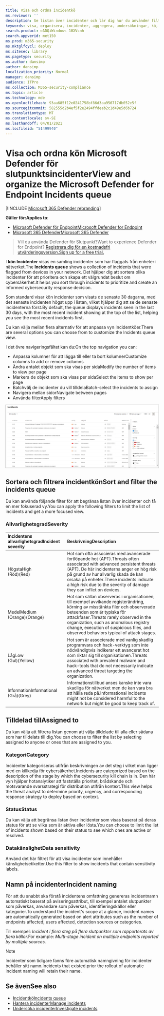 ```yaml
---
title: Visa och ordna incidentkö
ms.reviewer: ''
description: Se listan över incidenter och lär dig hur du använder filter för att begränsa listan och få en mer fokuserad vy.
keywords: visa, organisera, incidenter, aggregera, undersökningar, kö, ttp
search.product: eADQiWindows 10XVcnh
search.appverid: met150
ms.prod: m365-security
ms.mktglfcycl: deploy
ms.sitesec: library
ms.pagetype: security
ms.author: dansimp
author: dansimp
localization_priority: Normal
manager: dansimp
audience: ITPro
ms.collection: M365-security-compliance
ms.topic: article
ms.technology: mde
ms.openlocfilehash: 93aa685f12e0241758bf86d3aa956717db052e5f
ms.sourcegitcommit: 582555d2b4ef5f2e2494ffdeab2c1d49e5d6b724
ms.translationtype: MT
ms.contentlocale: sv-SE
ms.lasthandoff: 04/01/2021
ms.locfileid: "51499940"
---
```

# <a name="view-and-organize-the-microsoft-defender-for-endpoint-incidents-queue"></a><span data-ttu-id="7bc49-104">Visa och ordna kön Microsoft Defender för slutpunktsincidenter</span><span class="sxs-lookup"><span data-stu-id="7bc49-104">View and organize the Microsoft Defender for Endpoint Incidents queue</span></span>

[!INCLUDE [Microsoft 365 Defender rebranding](../../includes/microsoft-defender.md)]

<span data-ttu-id="7bc49-105">**Gäller för:**</span><span class="sxs-lookup"><span data-stu-id="7bc49-105">**Applies to:**</span></span>
- [<span data-ttu-id="7bc49-106">Microsoft Defender för Endpoint</span><span class="sxs-lookup"><span data-stu-id="7bc49-106">Microsoft Defender for Endpoint</span></span>](https://go.microsoft.com/fwlink/?linkid=2154037)
- [<span data-ttu-id="7bc49-107">Microsoft 365 Defender</span><span class="sxs-lookup"><span data-stu-id="7bc49-107">Microsoft 365 Defender</span></span>](https://go.microsoft.com/fwlink/?linkid=2118804)

> <span data-ttu-id="7bc49-108">Vill du använda Defender för Slutpunkt?</span><span class="sxs-lookup"><span data-stu-id="7bc49-108">Want to experience Defender for Endpoint?</span></span> [<span data-ttu-id="7bc49-109">Registrera dig för en kostnadsfri utvärderingsversion.</span><span class="sxs-lookup"><span data-stu-id="7bc49-109">Sign up for a free trial.</span></span>](https://www.microsoft.com/microsoft-365/windows/microsoft-defender-atp?ocid=docs-wdatp-pullalerts-abovefoldlink) 

<span data-ttu-id="7bc49-110">I **kön Incidenter** visas en samling incidenter som har flaggats från enheter i nätverket.</span><span class="sxs-lookup"><span data-stu-id="7bc49-110">The **Incidents queue** shows a collection of incidents that were flagged from devices in your network.</span></span> <span data-ttu-id="7bc49-111">Det hjälper dig att sortera olika incidenter för att prioritera och skapa ett välgrundat beslut om cybersäkerhet.</span><span class="sxs-lookup"><span data-stu-id="7bc49-111">It helps you sort through incidents to prioritize and create an informed cybersecurity response decision.</span></span>

<span data-ttu-id="7bc49-112">Som standard visar kön incidenter som visats de senaste 30 dagarna, med det senaste incidenten högst upp i listan, vilket hjälper dig att se de senaste incidenterna först.</span><span class="sxs-lookup"><span data-stu-id="7bc49-112">By default, the queue displays incidents seen in the last 30 days, with the most recent incident showing at the top of the list, helping you see the most recent incidents first.</span></span>

<span data-ttu-id="7bc49-113">Du kan välja mellan flera alternativ för att anpassa vyn Incidentköer.</span><span class="sxs-lookup"><span data-stu-id="7bc49-113">There are several options you can choose from to customize the Incidents queue view.</span></span> 

<span data-ttu-id="7bc49-114">I det övre navigeringsfältet kan du:</span><span class="sxs-lookup"><span data-stu-id="7bc49-114">On the top navigation you can:</span></span>
- <span data-ttu-id="7bc49-115">Anpassa kolumner för att lägga till eller ta bort kolumner</span><span class="sxs-lookup"><span data-stu-id="7bc49-115">Customize columns to add or remove columns</span></span> 
- <span data-ttu-id="7bc49-116">Ändra antalet objekt som ska visas per sida</span><span class="sxs-lookup"><span data-stu-id="7bc49-116">Modify the number of items to view per page</span></span>
- <span data-ttu-id="7bc49-117">Markera de objekt som ska visas per sida</span><span class="sxs-lookup"><span data-stu-id="7bc49-117">Select the items to show per page</span></span>
- <span data-ttu-id="7bc49-118">Batchvälj de incidenter du vill tilldela</span><span class="sxs-lookup"><span data-stu-id="7bc49-118">Batch-select the incidents to assign</span></span> 
- <span data-ttu-id="7bc49-119">Navigera mellan sidor</span><span class="sxs-lookup"><span data-stu-id="7bc49-119">Navigate between pages</span></span>
- <span data-ttu-id="7bc49-120">Använda filter</span><span class="sxs-lookup"><span data-stu-id="7bc49-120">Apply filters</span></span>

![Bild på incidentköer](images/atp-incident-queue.png)

## <a name="sort-and-filter-the-incidents-queue"></a><span data-ttu-id="7bc49-122">Sortera och filtrera incidentkön</span><span class="sxs-lookup"><span data-stu-id="7bc49-122">Sort and filter the incidents queue</span></span>
<span data-ttu-id="7bc49-123">Du kan använda följande filter för att begränsa listan över incidenter och få en mer fokuserad vy.</span><span class="sxs-lookup"><span data-stu-id="7bc49-123">You can apply the following filters to limit the list of incidents and get a more focused view.</span></span>

### <a name="severity"></a><span data-ttu-id="7bc49-124">Allvarlighetsgrad</span><span class="sxs-lookup"><span data-stu-id="7bc49-124">Severity</span></span>

<span data-ttu-id="7bc49-125">Incidentens allvarlighetsgrad</span><span class="sxs-lookup"><span data-stu-id="7bc49-125">Incident severity</span></span> | <span data-ttu-id="7bc49-126">Beskrivning</span><span class="sxs-lookup"><span data-stu-id="7bc49-126">Description</span></span>
:---|:---
<span data-ttu-id="7bc49-127">Högsta</span><span class="sxs-lookup"><span data-stu-id="7bc49-127">High</span></span> </br><span data-ttu-id="7bc49-128">(Röd)</span><span class="sxs-lookup"><span data-stu-id="7bc49-128">(Red)</span></span> | <span data-ttu-id="7bc49-129">Hot som ofta associeras med avancerade fortlöpande hot (APT).</span><span class="sxs-lookup"><span data-stu-id="7bc49-129">Threats often associated with advanced persistent threats (APT).</span></span> <span data-ttu-id="7bc49-130">De här incidenterna anger en hög risk på grund av hur allvarlig skada de kan orsaka på enheter.</span><span class="sxs-lookup"><span data-stu-id="7bc49-130">These incidents indicate a high risk due to the severity of damage they can inflict on devices.</span></span>
<span data-ttu-id="7bc49-131">Medel</span><span class="sxs-lookup"><span data-stu-id="7bc49-131">Medium</span></span> </br><span data-ttu-id="7bc49-132">(Orange)</span><span class="sxs-lookup"><span data-stu-id="7bc49-132">(Orange)</span></span> | <span data-ttu-id="7bc49-133">Hot som sällan observeras i organisationen, till exempel avvikande registerändring, körning av misstänkta filer och observerade beteenden som är typiska för attackfaser.</span><span class="sxs-lookup"><span data-stu-id="7bc49-133">Threats rarely observed in the organization, such as anomalous registry change, execution of suspicious files, and observed behaviors typical of attack stages.</span></span>
<span data-ttu-id="7bc49-134">Låg</span><span class="sxs-lookup"><span data-stu-id="7bc49-134">Low</span></span> </br><span data-ttu-id="7bc49-135">(Gul)</span><span class="sxs-lookup"><span data-stu-id="7bc49-135">(Yellow)</span></span> | <span data-ttu-id="7bc49-136">Hot som är associerade med vanlig skadlig programvara och hack-verktyg som inte nödvändigtvis indikerar ett avancerat hot som riktar sig till organisationen.</span><span class="sxs-lookup"><span data-stu-id="7bc49-136">Threats associated with prevalent malware and hack-tools that do not necessarily indicate an advanced threat targeting the organization.</span></span>
<span data-ttu-id="7bc49-137">Information</span><span class="sxs-lookup"><span data-stu-id="7bc49-137">Informational</span></span> </br><span data-ttu-id="7bc49-138">(Grå)</span><span class="sxs-lookup"><span data-stu-id="7bc49-138">(Grey)</span></span> | <span data-ttu-id="7bc49-139">Informationstillbud anses kanske inte vara skadliga för nätverket men de kan vara bra att hålla reda på.</span><span class="sxs-lookup"><span data-stu-id="7bc49-139">Informational incidents might not be considered harmful to the network but might be good to keep track of.</span></span>

## <a name="assigned-to"></a><span data-ttu-id="7bc49-140">Tilldelad till</span><span class="sxs-lookup"><span data-stu-id="7bc49-140">Assigned to</span></span>
<span data-ttu-id="7bc49-141">Du kan välja att filtrera listan genom att välja tilldelade till alla eller sådana som har tilldelats till dig.</span><span class="sxs-lookup"><span data-stu-id="7bc49-141">You can choose to filter the list by selecting assigned to anyone or ones that are assigned to you.</span></span>

### <a name="category"></a><span data-ttu-id="7bc49-142">Kategori</span><span class="sxs-lookup"><span data-stu-id="7bc49-142">Category</span></span>
<span data-ttu-id="7bc49-143">Incidenter kategoriseras utifrån beskrivningen av det steg i vilket man ligger med en killkedja för cybersäkerhet.</span><span class="sxs-lookup"><span data-stu-id="7bc49-143">Incidents are categorized based on the description of the stage by which the cybersecurity kill chain is in.</span></span> <span data-ttu-id="7bc49-144">Den här vyn hjälper hotanalytiker att fastställa prioritet, brådskande och motsvarande svarsstrategi för distribution utifrån kontext.</span><span class="sxs-lookup"><span data-stu-id="7bc49-144">This view helps the threat analyst to determine priority, urgency, and corresponding response strategy to deploy based on context.</span></span>

### <a name="status"></a><span data-ttu-id="7bc49-145">Status</span><span class="sxs-lookup"><span data-stu-id="7bc49-145">Status</span></span>
<span data-ttu-id="7bc49-146">Du kan välja att begränsa listan över incidenter som visas baserat på deras status för att se vilka som är aktiva eller lösta.</span><span class="sxs-lookup"><span data-stu-id="7bc49-146">You can choose to limit the list of incidents shown based on their status to see which ones are active or resolved.</span></span>

### <a name="data-sensitivity"></a><span data-ttu-id="7bc49-147">Datakänslighet</span><span class="sxs-lookup"><span data-stu-id="7bc49-147">Data sensitivity</span></span>
<span data-ttu-id="7bc49-148">Använd det här filtret för att visa incidenter som innehåller känslighetsetiketter.</span><span class="sxs-lookup"><span data-stu-id="7bc49-148">Use this filter to show incidents that contain sensitivity labels.</span></span>

## <a name="incident-naming"></a><span data-ttu-id="7bc49-149">Namn på incidenter</span><span class="sxs-lookup"><span data-stu-id="7bc49-149">Incident naming</span></span>

<span data-ttu-id="7bc49-150">För att du snabbt ska förstå incidentens omfattning genereras incidentnamn automatiskt baserat på aviseringsattribut, till exempel antalet slutpunkter som påverkas, användare som påverkas, identifieringskällor eller kategorier.</span><span class="sxs-lookup"><span data-stu-id="7bc49-150">To understand the incident's scope at a glance, incident names are automatically generated based on alert attributes such as the number of endpoints affected, users affected, detection sources or categories.</span></span>

<span data-ttu-id="7bc49-151">Till exempel: *Incident i flera steg på flera slutpunkter som rapporterats av flera källor.*</span><span class="sxs-lookup"><span data-stu-id="7bc49-151">For example: *Multi-stage incident on multiple endpoints reported by multiple sources.*</span></span>

> [!NOTE]
> <span data-ttu-id="7bc49-152">Incidenter som tidigare fanns före automatisk namngivning för incidenter behåller sitt namn.</span><span class="sxs-lookup"><span data-stu-id="7bc49-152">Incidents that existed prior the rollout of automatic incident naming will retain their name.</span></span>


## <a name="see-also"></a><span data-ttu-id="7bc49-153">Se även</span><span class="sxs-lookup"><span data-stu-id="7bc49-153">See also</span></span>
- [<span data-ttu-id="7bc49-154">Incidentkö</span><span class="sxs-lookup"><span data-stu-id="7bc49-154">Incidents queue</span></span>](https://docs.microsoft.com/microsoft-365/security/defender-endpoint/view-incidents-queue)
- [<span data-ttu-id="7bc49-155">Hantera incidenter</span><span class="sxs-lookup"><span data-stu-id="7bc49-155">Manage incidents</span></span>](manage-incidents.md)
- [<span data-ttu-id="7bc49-156">Undersöka incidenter</span><span class="sxs-lookup"><span data-stu-id="7bc49-156">Investigate incidents</span></span>](investigate-incidents.md)

